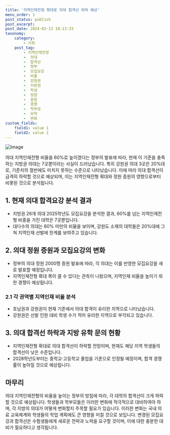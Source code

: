 ```yaml
---
title: '지역인재전형 확대로 의대 합격선 하락 예상'
menu_order: 1
post_status: publish
post_excerpt: 
post_date: 2024-02-13 10:13:33
taxonomy:
    category:
        - 사회
    post_tag:
        - 지역인재전형
        -  의대
        -  합격선
        -  정부
        -  모집요강
        -  비율
        -  강원권
        -  지방권
        -  학생
        -  정원
        -  증원
        -  경쟁
        -  학부모
        -  유학
        -  변화
custom_fields:
    field1: value 1
    field2: value 2
---
```


![Image](https://imgnews.pstatic.net/image/009/2024/02/13/0005257517_001_20240213062401041.jpg?type=w647)

의대 지역인재전형 비율을 60%로 높이겠다는 정부의 발표에 따라, 현재 이 기준을 충족하는 지방권 의대는 7곳뿐이라는 사실이 드러났습니다. 특히 강원권 의대 3곳은 20%대로, 기준치의 절반에도 미치지 못하는 수준으로 나타났습니다. 이에 따라 의대 합격선이 급격히 하락할 것으로 예상되며, 이는 지역인재전형 확대와 정원 증원의 영향으로부터 비롯된 것으로 분석됩니다.
## 1. 현재 의대 합격요강 분석 결과
- 지방권 26개 의대 2025학년도 모집요강을 분석한 결과, 60%를 넘는 지역인재전형 비중을 가진 대학은 7곳뿐입니다.
- 대다수의 의대는 60% 미만의 비율을 보이며, 강원도 소재의 대학들은 20%대에 그쳐 지역인재 선발에 한계를 보여주고 있습니다.
## 2. 의대 정원 증원과 모집요강의 변화
- 정부의 의대 정원 2000명 증원 발표에 따라, 각 의대는 이를 반영한 모집요강을 새로 발표할 예정입니다.
- 지역인재전형 확대 폭이 클 수 있다는 관측이 나왔으며, 지역인재 비율을 높이기 위한 경쟁이 예상됩니다.
### 2.1 각 권역별 지역인재 비율 분석
- 호남권과 강원권이 현재 기준에서 의대 합격이 유리한 지역으로 나타났습니다.
- 강원권은 선발 인원 대비 학생 수가 적어 유리한 지역으로 부각되고 있습니다.
## 3. 의대 합격선 하락과 지방 유학 문의 현황
- 지역인재전형 확대로 의대 합격선이 하락할 전망이며, 현재도 해당 지역 학생들의 합격선이 낮은 수준입니다.
- 2028학년도부터는 중학교·고등학교 졸업을 기준으로 인정될 예정이며, 합격 경쟁률이 높아질 것으로 예상됩니다.
## 마무리
의대 지역인재전형의 비율을 높이는 정부의 방침에 따라, 각 대학의 합격선이 크게 하락할 것으로 예상됩니다. 학생들과 학부모들은 이러한 변화에 적극적으로 대비하여야 하며, 각 지방의 의대가 어떻게 변화할지 주목할 필요가 있습니다. 이러한 변화는 국내 의료 교육체계와 학생들의 학업 계획에도 큰 영향을 미칠 것으로 보입니다. 변경된 모집요강과 합격선은 수험생들에게 새로운 전략과 노력을 요구할 것이며, 이에 대한 충분한 대비가 필요하다고 생각됩니다.
